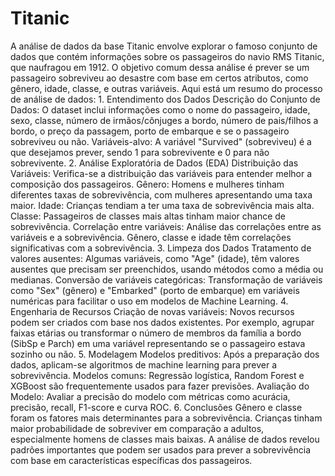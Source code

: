 # Titanic
 A análise de dados da base Titanic envolve explorar o famoso conjunto de dados que contém informações sobre os passageiros do navio RMS Titanic, que naufragou em 1912. O objetivo comum dessa análise é prever se um passageiro sobreviveu ao desastre com base em certos atributos, como gênero, idade, classe, e outras variáveis. Aqui está um resumo do processo de análise de dados:  1. Entendimento dos Dados Descrição do Conjunto de Dados: O dataset inclui informações como o nome do passageiro, idade, sexo, classe, número de irmãos/cônjuges a bordo, número de pais/filhos a bordo, o preço da passagem, porto de embarque e se o passageiro sobreviveu ou não. Variáveis-alvo: A variável "Survived" (sobreviveu) é a que desejamos prever, sendo 1 para sobrevivente e 0 para não sobrevivente. 2. Análise Exploratória de Dados (EDA) Distribuição das Variáveis: Verifica-se a distribuição das variáveis para entender melhor a composição dos passageiros. Gênero: Homens e mulheres tinham diferentes taxas de sobrevivência, com mulheres apresentando uma taxa maior. Idade: Crianças tendiam a ter uma taxa de sobrevivência mais alta. Classe: Passageiros de classes mais altas tinham maior chance de sobrevivência. Correlação entre variáveis: Análise das correlações entre as variáveis e a sobrevivência. Gênero, classe e idade têm correlações significativas com a sobrevivência. 3. Limpeza dos Dados Tratamento de valores ausentes: Algumas variáveis, como "Age" (idade), têm valores ausentes que precisam ser preenchidos, usando métodos como a média ou medianas. Conversão de variáveis categóricas: Transformação de variáveis como "Sex" (gênero) e "Embarked" (porto de embarque) em variáveis numéricas para facilitar o uso em modelos de Machine Learning. 4. Engenharia de Recursos Criação de novas variáveis: Novos recursos podem ser criados com base nos dados existentes. Por exemplo, agrupar faixas etárias ou transformar o número de membros da família a bordo (SibSp e Parch) em uma variável representando se o passageiro estava sozinho ou não. 5. Modelagem Modelos preditivos: Após a preparação dos dados, aplicam-se algoritmos de machine learning para prever a sobrevivência. Modelos comuns: Regressão logística, Random Forest e XGBoost são frequentemente usados para fazer previsões. Avaliação do Modelo: Avaliar a precisão do modelo com métricas como acurácia, precisão, recall, F1-score e curva ROC. 6. Conclusões Gênero e classe foram os fatores mais determinantes para a sobrevivência. Crianças tinham maior probabilidade de sobreviver em comparação a adultos, especialmente homens de classes mais baixas. A análise de dados revelou padrões importantes que podem ser usados para prever a sobrevivência com base em características específicas dos passageiros.
